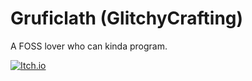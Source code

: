 # Gruficlath (GlitchyCrafting)

A FOSS lover who can kinda program.

[![Itch.io](https://img.shields.io/badge/Itch-%23FF0B34.svg?style=for-the-badge&logo=Itch.io&logoColor=white)](https://gruficlath.itch.io)
